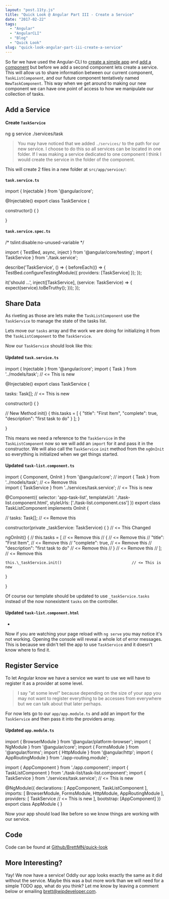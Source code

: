```yaml
---
layout: "post.11ty.js"
title: "Quick Look @ Angular Part III - Create a Service"
date: "2017-02-22"
tags: 
  - "Angular"
  - "AngularCLI"
  - "Blog"
  - "Quick Look"
slug: "quick-look-angular-part-iii-create-a-service"
---
```


So far we have used the Angular-CLI to [create a simple app](/2017/02/16/quick-look-angular/) and [add a component](/2017/02/20/quick-look-angular-part-ii-add-a-component/) but before we add a second component lets create a service. This will allow us to share information between our current component, `TaskListComponent`, and our future component tentatively named `NewTaskComponent`. This way when we get around to making our new component we can have one point of access to how we manipulate our collection of tasks.

## Add a Service

#### Create `TaskService`

ng g service ./services/task

> You may have noticed that we added `./services/` to the path for our new service. I choose to do this so all services can be located in one folder. If I was making a service dedicated to one component I think I would create the service in the folder of the component.

This will create 2 files in a new folder at `src/app/service/`:

#### `task.service.ts`

import { Injectable } from '@angular/core';

@Injectable()
export class TaskService {

  constructor() { }

}

#### `task.service.spec.ts`

/\* tslint:disable:no-unused-variable \*/

import { TestBed, async, inject } from '@angular/core/testing';
import { TaskService } from './task.service';

describe('TaskService', () => {
  beforeEach(() => {
    TestBed.configureTestingModule({
      providers: \[TaskService\]
    });
  });

  it('should ...', inject(\[TaskService\], (service: TaskService) => {
    expect(service).toBeTruthy();
  }));
});

## Share Data

As riveting as those are lets make the `TaskListComponent` use the `TaskService` to manage the state of the tasks list.

Lets move our `tasks` array and the work we are doing for initializing it from the `TaskListComponent` to the `TaskService`.

Now our `TaskService` should look like this:

#### Updated `task.service.ts`

import { Injectable } from '@angular/core';
import { Task } from '../models/task';                  // <= This is new

@Injectable()
export class TaskService {

  tasks: Task\[\];                                        // <= This is new

  constructor() { }

  // New Method
  init() {
    this.tasks = \[
      {
        "title": "First Item",
        "complete": true,
        "description": "first task to do"
      }
    \];
  }

}

This means we need a reference to the `TaskService` in the `TaskListComponent` now so we will add an `import` for it and pass it in the constructor. We will also call the `TaskService` `init` method from the `ngOnInit` so everything is initialized when we get things started.

#### Updated `task-list.component.ts`

import { Component, OnInit } from '@angular/core';
// import { Task } from '../models/task';               // <= Remove this                 
import { TaskService } from '../services/task.service'; // <= This is new

@Component({
  selector: 'app-task-list',
  templateUrl: './task-list.component.html',
  styleUrls: \['./task-list.component.css'\]
})
export class TaskListComponent implements OnInit {

  // tasks: Task\[\];                                        // <= Remove this

  constructor(private \_taskService: TaskService) { }       // <= This Changed

  ngOnInit() {
    // this.tasks = \[                                      // <= Remove this
    //   {                                                 // <= Remove this
    //     "title": "First Item",                          // <= Remove this
    //     "complete": true,                               // <= Remove this
    //     "description": "first task to do"               // <= Remove this
    //   }                                                 // <= Remove this
    // \];                                                  // <= Remove this

    this.\_taskService.init()                               // <= This is new
      
  }

}

Of course our template should be updated to use `_taskService.tasks` instead of the now nonexistent `tasks` on the controller.

#### Updated `task-list.component.html`

<ul>
  <li \*ngFor="let task of \_taskService.tasks">  <!-- This line changed -->
    <!-- Nothing else changed -->
  </li>
</ul>

Now if you are watching your page reload with `ng serve` you may notice it's not working. Opening the console will reveal a whole lot of error messages. This is because we didn't tell the app to use `TaskService` and it doesn't know where to find it.

## Register Service

To let Angular know we have a service we want to use we will have to register it as a provider at some level.

> I say "at some level" because depending on the size of your app you may not want to register everything to be accesses from everywhere but we can talk about that later perhaps.

For now lets go to our `app/app.module.ts` and add an import for the `TaskService` and then pass it into the providers array.

#### Updated `app.module.ts`

import { BrowserModule } from '@angular/platform-browser';
import { NgModule } from '@angular/core';
import { FormsModule } from '@angular/forms';
import { HttpModule } from '@angular/http';
import { AppRoutingModule } from './app-routing.module';

import { AppComponent } from './app.component';
import { TaskListComponent } from './task-list/task-list.component';
import { TaskService } from './services/task.service';              // <= This is new

@NgModule({
  declarations: \[
    AppComponent,
    TaskListComponent
  \],
  imports: \[
    BrowserModule,
    FormsModule,
    HttpModule,
    AppRoutingModule
  \],
  providers: \[
    TaskService                                                        // <= This is new
  \],
  bootstrap: \[AppComponent\]
})
export class AppModule { }

Now your app should load like before so we know things are working with our service.

## Code

Code can be found at [Github/BrettMN/quick-look](https://github.com/BrettMN/quick-look/tree/master/ng-quick-look)

## More Interesting?

Yay! We now have a service! Oddly our app looks exactly the same as it did without the service. Maybe this was a but more work than we will need for a simple TODO app, what do you think? Let me know by leaving a comment below or emailing [brett@wipdeveloper.com](mailto:brett@wipdeveloper.com).
